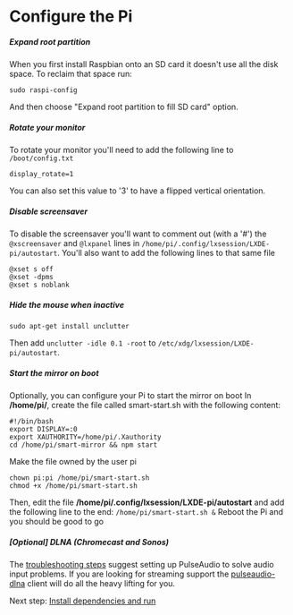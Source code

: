 # Configure the Pi

##### Expand root partition
When you first install Raspbian onto an SD card it doesn't use all the disk space. To reclaim that space run:
```
sudo raspi-config
```
And then choose "Expand root partition to fill SD card" option.

##### Rotate your monitor
To rotate your monitor you'll need to add the following line to `/boot/config.txt`
```
display_rotate=1
```
You can also set this value to '3' to have a flipped vertical orientation.

##### Disable screensaver
To disable the screensaver you'll want to comment out (with a '#') the `@xscreensaver` and `@lxpanel` lines in `/home/pi/.config/lxsession/LXDE-pi/autostart`. You'll also want to add the following lines to that same file
```
@xset s off
@xset -dpms
@xset s noblank
```

##### Hide the mouse when inactive
```
sudo apt-get install unclutter
```
Then add `unclutter -idle 0.1 -root` to `/etc/xdg/lxsession/LXDE-pi/autostart`.
 
##### Start the mirror on boot
Optionally, you can configure your Pi to start the mirror on boot
In **/home/pi/**, create the file called smart-start.sh with the following content:
```
#!/bin/bash
export DISPLAY=:0
export XAUTHORITY=/home/pi/.Xauthority
cd /home/pi/smart-mirror && npm start
```

Make the file owned by the user pi
```
chown pi:pi /home/pi/smart-start.sh
chmod +x /home/pi/smart-start.sh
```

Then, edit the file **/home/pi/.config/lxsession/LXDE-pi/autostart**
and add the following line to the end:
`/home/pi/smart-start.sh &`
Reboot the Pi and you should be good to go

##### [Optional] DLNA (Chromecast and Sonos)
The [troubleshooting steps](troubleshooting.md) suggest setting up PulseAudio to solve audio input problems. If you are looking for streaming support the [pulseaudio-dlna](https://github.com/masmu/pulseaudio-dlna) client will do all the heavy lifting for you. 

Next step: [Install dependencies and run](install_dependencies_and_run.md)
